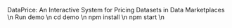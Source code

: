 DataPrice: An Interactive System for Pricing Datasets in Data Marketplaces \n
Run demo \n
cd demo \n
npm install \n
npm start \n

